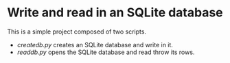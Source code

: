 # Write and read in an SQLite database

This is a simple project composed of two scripts.

- *createdb.py* creates an SQLite database and write in it.
- *readdb.py* opens the SQLite database and read throw its rows.
